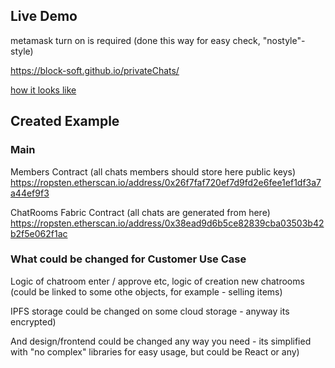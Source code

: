 ## Live Demo

metamask turn on is required (done this way for easy check, "nostyle"-style)

https://block-soft.github.io/privateChats/

[how it looks like](readme.jpg)

## Created Example

### Main

Members Contract (all chats members should store here public keys)
https://ropsten.etherscan.io/address/0x26f7faf720ef7d9fd2e6fee1ef1df3a7a44ef9f3

ChatRooms Fabric Contract (all chats are generated from here)
https://ropsten.etherscan.io/address/0x38ead9d6b5ce82839cba03503b42b2f5e062f1ac

### What could be changed for Customer Use Case

Logic of chatroom enter / approve etc, logic of creation new chatrooms (could be linked to some othe objects, for example - selling items)

IPFS storage could be changed on some cloud storage - anyway its encrypted)

And design/frontend could be changed any way you need - its simplified with "no complex" libraries for easy usage, but could be React or any)
